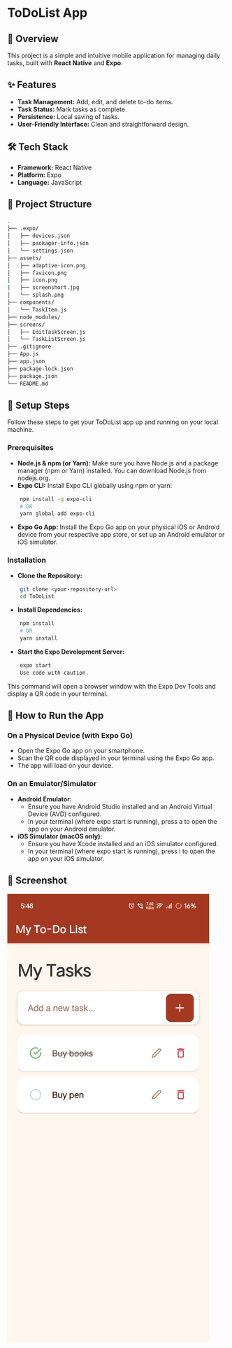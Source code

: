 # ToDoList App

## 📌 Overview
This project is a simple and intuitive mobile application for managing daily tasks, built with **React Native** and **Expo**.

## ✨ Features
- **Task Management:** Add, edit, and delete to-do items.
- **Task Status:** Mark tasks as complete.
- **Persistence:** Local saving of tasks.
- **User-Friendly Interface:** Clean and straightforward design.

## 🛠️ Tech Stack
- **Framework:** React Native
- **Platform:** Expo
- **Language:** JavaScript

## 📂 Project Structure
```bash
.
├── .expo/
│   ├── devices.json
│   ├── packager-info.json
│   └── settings.json
├── assets/
│   ├── adaptive-icon.png
│   ├── favicon.png
│   ├── icon.png
|   ├── screenshort.jpg
│   └── splash.png
├── components/
│   └── TaskItem.js
├── node_modules/
├── screens/
│   ├── EditTaskScreen.js
│   └── TaskListScreen.js
├── .gitignore
├── App.js
├── app.json
├── package-lock.json
├── package.json
└── README.md
```

## 🚀 Setup Steps
Follow these steps to get your ToDoList app up and running on your local machine.
### Prerequisites
- **Node.js & npm (or Yarn):** Make sure you have Node.js and a package manager (npm or Yarn) installed. You can download Node.js from nodejs.org.
- **Expo CLI:** Install Expo CLI globally using npm or yarn:
```bash
    npm install -g expo-cli
    # OR
    yarn global add expo-cli
```
- **Expo Go App:** Install the Expo Go app on your physical iOS or Android device from your respective app store, or set up an Android emulator or iOS simulator.
### Installation
- **Clone the Repository:**
```bash
    git clone <your-repository-url>
    cd ToDoList
```
- **Install Dependencies:**
```bash
    npm install
    # OR
    yarn install
```
- **Start the Expo Development Server:**
```bash
    expo start
    Use code with caution.
```
This command will open a browser window with the Expo Dev Tools and display a QR code in your terminal.

## 📱 How to Run the App
### On a Physical Device (with Expo Go)
- Open the Expo Go app on your smartphone.
- Scan the QR code displayed in your terminal using the Expo Go app.
- The app will load on your device.
### On an Emulator/Simulator
- **Android Emulator:**
  - Ensure you have Android Studio installed and an Android Virtual Device (AVD) configured.
  - In your terminal (where expo start is running), press a to open the app on your Android emulator.
- **iOS Simulator (macOS only):**
  - Ensure you have Xcode installed and an iOS simulator configured.
  - In your terminal (where expo start is running), press i to open the app on your iOS simulator.

## 📸 Screenshot
![Screenshot of the ToDoList app](assets/screenshort.jpg)
